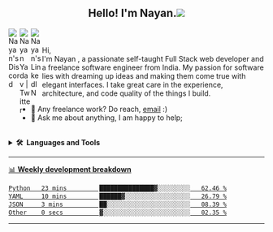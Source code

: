 ### <h2 align="center"> Hello! I'm Nayan.<img src="https://media.giphy.com/media/hvRJCLFzcasrR4ia7z/giphy.gif" width="25px"></h2>
<a href="#">
  <img align="left" alt="Nayan's Discord" width="22px" src="https://raw.githubusercontent.com/peterthehan/peterthehan/master/assets/discord.svg" />
</a>
<a href="#">
  <img align="left" alt="Nayan Yadav | Twitter" width="22px" src="https://raw.githubusercontent.com/peterthehan/peterthehan/master/assets/twitter.svg" />
</a>
<a href="#">
  <img align="left" alt="Nayan's LinkedIN" width="22px" src="https://raw.githubusercontent.com/peterthehan/peterthehan/master/assets/linkedin.svg" />
</a>

<br />
<br />
Hi,
<br />
I'm Nayan , a passionate self-taught Full Stack web developer and a freelance software engineer from India. My passion for software lies with dreaming up ideas and making them come true with elegant interfaces. I take great care in the experience, architecture, and code quality of the things I build.


  
- 💼 Any freelance work? Do reach, [email](mailto:ynayan93@gmail.com) :)
- 💬 Ask me about anything, I am happy to help;
<br />
<details>
  <summary><b>🛠️&nbsp;&nbsp;Languages&nbsp;and&nbsp;Tools</b></summary>
  <br/>
  <p align="left"> <a href="https://angular.io" target="_blank"> 
    <img src="https://angular.io/assets/images/logos/angular/angular.svg" alt="angular" width="40" height="40"/> </a> <a href="https://cordova.apache.org/" target="_blank"> 
    <img src="https://www.vectorlogo.zone/logos/apache_cordova/apache_cordova-icon.svg" alt="apachecordova" width="40" height="40"/> </a> <a href="https://aws.amazon.com" target="_blank">
    <img src="https://raw.githubusercontent.com/devicons/devicon/master/icons/amazonwebservices/amazonwebservices-original-wordmark.svg" alt="aws" width="40" height="40"/> </a> <a href="https://azure.microsoft.com/en-in/" target="_blank">
    <img src="https://www.vectorlogo.zone/logos/microsoft_azure/microsoft_azure-icon.svg" alt="azure" width="40" height="40"/> </a> <a href="https://www.gnu.org/software/bash/" target="_blank">
    <img src="https://www.vectorlogo.zone/logos/gnu_bash/gnu_bash-icon.svg" alt="bash" width="40" height="40"/> </a> <a href="https://getbootstrap.com" target="_blank"> 
    <img src="https://raw.githubusercontent.com/devicons/devicon/master/icons/bootstrap/bootstrap-plain-wordmark.svg" alt="bootstrap" width="40" height="40"/> </a> <a href="https://www.cprogramming.com/" target="_blank"> 
    <img src="https://www.vectorlogo.zone/logos/circleci/circleci-icon.svg" alt="circleci" width="40" height="40"/> </a> <a href="https://www.w3schools.com/cpp/" target="_blank"> 
    <img src="https://raw.githubusercontent.com/simple-icons/simple-icons/6e46ec1fc23b60c8fd0d2f2ff46db82e16dbd75f/icons/cypress.svg" alt="cypress" width="40" height="40"/> </a> <a href="https://www.docker.com/" target="_blank"> 
    <img src="https://raw.githubusercontent.com/devicons/devicon/master/icons/express/express-original-wordmark.svg" alt="express" width="40" height="40"/> </a> <a href="https://flask.palletsprojects.com/" target="_blank">
    <img src="https://www.vectorlogo.zone/logos/git-scm/git-scm-icon.svg" alt="git" width="40" height="40"/> </a> <a href="https://grafana.com" target="_blank"> 
    <img src="https://www.vectorlogo.zone/logos/grafana/grafana-icon.svg" alt="grafana" width="40" height="40"/> </a> <a href="https://graphql.org" target="_blank">
    <img src="https://www.vectorlogo.zone/logos/graphql/graphql-icon.svg" alt="graphql" width="40" height="40"/> </a> <a href="https://heroku.com" target="_blank"> 
    <img src="https://www.vectorlogo.zone/logos/heroku/heroku-icon.svg" alt="heroku" width="40" height="40"/> </a> <a href="https://www.w3.org/html/" target="_blank">
    <img src="https://www.vectorlogo.zone/logos/jasmine/jasmine-icon.svg" alt="jasmine" width="40" height="40"/> </a> <a href="https://developer.mozilla.org/en-US/docs/Web/JavaScript" target="_blank">
    <img src="https://www.vectorlogo.zone/logos/jenkins/jenkins-icon.svg" alt="jenkins" width="40" height="40"/> </a> <a href="https://jestjs.io" target="_blank">
    <img src="https://www.vectorlogo.zone/logos/kubernetes/kubernetes-icon.svg" alt="kubernetes" width="40" height="40"/> </a> <a href="https://www.linux.org/" target="_blank">  
    <img src="https://www.vectorlogo.zone/logos/mochajs/mochajs-icon.svg" alt="mocha" width="40" height="40"/> </a> <a href="https://www.mongodb.com/" target="_blank"> 
    <img src="https://www.svgrepo.com/show/303229/microsoft-sql-server-logo.svg" alt="mssql" width="40" height="40"/> </a> <a href="https://www.mysql.com/" target="_blank">
    <img src="https://raw.githubusercontent.com/devicons/devicon/master/icons/mysql/mysql-original-wordmark.svg" alt="mysql" width="40" height="40"/> </a> <a href="https://www.nginx.com" target="_blank"> 
    <img src="https://raw.githubusercontent.com/devicons/devicon/master/icons/nginx/nginx-original.svg" alt="nginx" width="40" height="40"/> </a> <a href="https://nodejs.org" target="_blank">
    <img src="https://raw.githubusercontent.com/devicons/devicon/master/icons/php/php-original.svg" alt="php" width="40" height="40"/> </a> <a href="https://www.postgresql.org" target="_blank">
    <img src="https://raw.githubusercontent.com/devicons/devicon/master/icons/postgresql/postgresql-original-wordmark.svg" alt="postgresql" width="40" height="40"/> </a> <a href="https://postman.com" target="_blank"> 
    <img src="https://www.vectorlogo.zone/logos/pptrdev/pptrdev-official.svg" alt="puppeteer" width="40" height="40"/> </a> <a href="https://www.python.org" target="_blank"> 
    <img src="https://raw.githubusercontent.com/devicons/devicon/master/icons/python/python-original.svg" alt="python" width="40" height="40"/> </a> <a href="https://reactjs.org/" target="_blank"> 
    
    
    <img src="https://raw.githubusercontent.com/devicons/devicon/master/icons/react/react-original-wordmark.svg" alt="react" width="40" height="40"/> </a> <a href="https://redis.io" target="_blank">
    <img src="https://raw.githubusercontent.com/detain/svg-logos/780f25886640cef088af994181646db2f6b1a3f8/svg/selenium-logo.svg" alt="selenium" width="40" height="40"/> </a> <a href="https://www.sqlite.org/" target="_blank"> <img src="https://www.vectorlogo.zone/logos/sqlite/sqlite-icon.svg" alt="sqlite" width="40" height="40"/> </a> <a href="https://travis-ci.org" target="_blank"> <img src="https://raw.githubusercontent.com/devicons/devicon/master/icons/typescript/typescript-original.svg" alt="typescript" width="40" height="40"/> </a> </p>

</details>



-------

📊 **Weekly development breakdown**
<!--START_SECTION:waka-->

```text
Python   23 mins         ███████████████▓░░░░░░░░░   62.46 %
YAML     10 mins         ██████▓░░░░░░░░░░░░░░░░░░   26.79 %
JSON     3 mins          ██░░░░░░░░░░░░░░░░░░░░░░░   08.39 %
Other    0 secs          ▓░░░░░░░░░░░░░░░░░░░░░░░░   02.35 %
```

<!--END_SECTION:waka-->

-------


